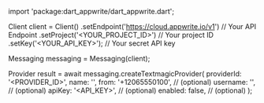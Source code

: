 import 'package:dart_appwrite/dart_appwrite.dart';

Client client = Client()
    .setEndpoint('https://cloud.appwrite.io/v1') // Your API Endpoint
    .setProject('&lt;YOUR_PROJECT_ID&gt;') // Your project ID
    .setKey('&lt;YOUR_API_KEY&gt;'); // Your secret API key

Messaging messaging = Messaging(client);

Provider result = await messaging.createTextmagicProvider(
    providerId: '<PROVIDER_ID>',
    name: '<NAME>',
    from: '+12065550100', // (optional)
    username: '<USERNAME>', // (optional)
    apiKey: '<API_KEY>', // (optional)
    enabled: false, // (optional)
);
